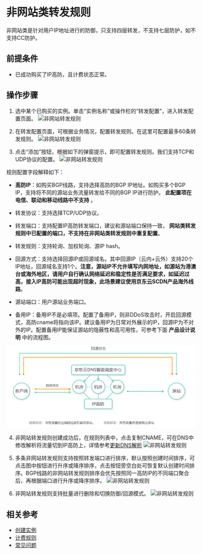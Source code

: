 # 非网站类转发规则

非网站类是针对用户IP地址进行的防御，只支持四层转发，不支持七层防护，如不支持CC防护。

## 前提条件
- 已成功购买了IP高防，且计费状态正常。

## 操作步骤
1. 选中某个已购买的实例。单击“实例名称”或操作栏的“转发配置”，进入转发配置页面。
![非网站转发规则](https://github.com/jdcloudcom/cn/blob/edit/image/Advanced%20Anti-DDoS/non-web%2004.png)

2. 在转发配置页面，可根据业务情况，配置转发规则。在这里可配置最多60条转发规则。
![非网站转发规则](https://github.com/jdcloudcom/cn/blob/edit/image/Advanced%20Anti-DDoS/non-web%2005.png)

3. 点击“添加”按钮，根据如下的弹窗提示，即可配置转发规则。我们支持TCP和UDP协议的配置。
![非网站转发规则](https://github.com/jdcloudcom/cn/blob/edit/image/Advanced%20Anti-DDoS/non-web%2006.png)

规则配置字段解释如下：

- **高防IP**：如购买BGP线路，支持选择高防的BGP IP地址。如购买多个BGP IP，支持将不同的源站业务流量转发给不同的BGP IP进行防护。 **此配置项在电信、联动和移动线路中不支持** 。

- 转发协议：支持选择TCP/UDP协议。

- 转发端口：支持配置IP高防转发端口，建议和源站端口保持一致， **网站类转发规则中已配置的端口，不支持在非网站类转发规则中重复配置**。

- 转发规则：支持轮询、加权轮询、源IP hash。

- 回源方式：支持选择回源IP或回源域名。其中回源IP（云内+云外）支持20个IP地址，回源域名支持1个。**注意，源站IP不允许填写内网地址，如源站为港澳台或海外地区，请用户自行确认网络延迟和稳定性是否满足要求，如延迟过高，接入IP高防可能出现超时现象，此场景建议使用京东云SCDN产品海外线路**。

- 源站端口：用户源站业务端口。

- 备用IP：备用IP不是必填项。配置了备用IP，则非DDoS攻击时，开启回源模式，高防cname将指向该IP。建议备用IP为日常对外展示的IP，回源IP为不对外的IP。配置备用IP能保证源站的隐蔽性和高可用性，可参考下面 **产品设计说明** 中的流程图。

![产品设计说明](https://github.com/jdcloudcom/cn/blob/edit/image/Advanced%20Anti-DDoS/ip-anti-design-cn.png)

4. 非网站转发规则创建成功后，在规则列表中，点击复制CNAME，可在DNS中修改解析将流量切到IP高防上，详情参考[更新DNS解析](Update-DNS-Settings.md)
![非网站转发规则](https://github.com/jdcloudcom/cn/blob/edit/image/Advanced%20Anti-DDoS/non-web%2007.png)

5. 多条非网站转发规则支持按照转发端口进行排序，默认按照创建时间排序，可点击图中按钮进行升序或降序排序，点击按钮旁空白处可恢复默认创建时间排序。BGP线路的非网站转发规则排序会优先按照同一高防IP的不同端口聚合后，再根据端口进行升序或降序排序。
![非网站转发规则](https://github.com/jdcloudcom/cn/blob/edit/image/Advanced%20Anti-DDoS/Port-Sorting.PNG)

6. 非网站转发规则支持批量进行删除和切换防御/回源模式。
![非网站转发规则](https://github.com/jdcloudcom/cn/blob/edit/image/Advanced%20Anti-DDoS/batch-operate01.PNG)

## 相关参考

- [创建实例](Create-Instance.md)
- [计费规则](../Pricing/Billing-Rules.md)
- [常见问题](../FAQ/FAQ.md)
